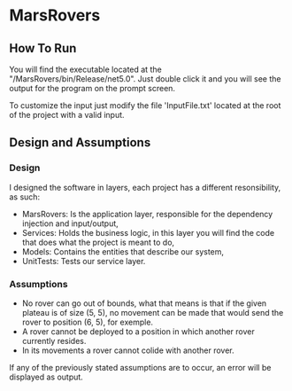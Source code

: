 # MarsRovers

## How To Run
You will find the executable located at the "/MarsRovers/bin/Release/net5.0".
Just double click it and you will see the output for the program on the prompt screen.

To customize the input just modify the file 'InputFile.txt' located at the root of the project with a valid input.

## Design and Assumptions

### Design
I designed the software in layers, each project has a different resonsibility, as such:

- MarsRovers: Is the application layer, responsible for the dependency injection and input/output,
- Services: Holds the business logic, in this layer you will find the code that does what the project is meant to do,
- Models: Contains the entities that describe our system,
- UnitTests: Tests our service layer.

### Assumptions
- No rover can go out of bounds, what that means is that if the given plateau is of size (5, 5), no movement
can be made that would send the rover to position (6, 5), for exemple.
- A rover cannot be deployed to a position in which another rover currently resides.
- In its movements a rover cannot colide with another rover.

If any of the previously stated assumptions are to occur, an error will be displayed as output.

